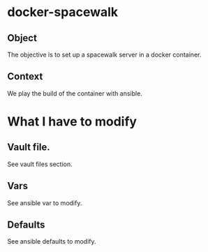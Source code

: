 <h1>
  <span>docker-spacewalk</span>
</h1>

Object
------
The objective is to set up a spacewalk server in a docker container.

Context
-------
We play the build of the container with ansible.


What I have to modify 
====================================

## Vault file.
See vault files section.

## Vars
See ansible var to modify.

## Defaults
See ansible defaults to modify.